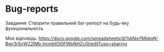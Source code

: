 # Bug-reports

Завдання: Створити правильний баг-репорт на будь-яку функціональність

Моя відповідь:
https://docs.google.com/spreadsheets/d/1skNxrfMskoN-Bwr3rSyWZ2lMb-hcmbIOI0FWbNHZci0/edit?usp=sharing
